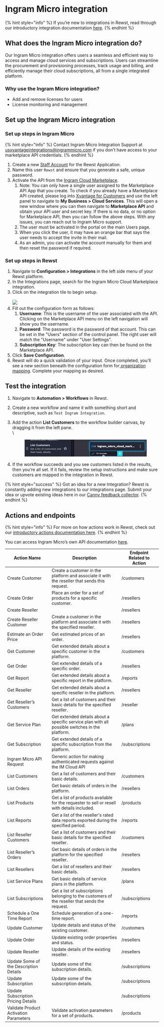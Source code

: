 # Ingram Micro integration

{% hint style="info" %}
If you’re new to integrations in Rewst, read through our introductory integration documentation [here](https://docs.rewst.help/documentation/integrations).
{% endhint %}

## What does the Ingram Micro integration do?

Our Ingram Micro integration offers users a seamless and efficient way to access and manage cloud services and subscriptions. Users can streamline the procurement and provisioning processes, track usage and billing, and efficiently manage their cloud subscriptions, all from a single integrated platform.

### Why use the Ingram Micro integration?

* Add and remove licenses for users
* License monitoring and management

## Set up the Ingram Micro integration

### Set up steps in Ingram Micro

{% hint style="info" %}
Contact Ingram Micro Integration Support at usxvantageintegrations@ingrammicro.com if you don’t have access to your marketplace API credentials.
{% endhint %}

1. Create a new [Staff Account](https://nam10.safelinks.protection.outlook.com/?data=05|02|lisa.dellaporta@rewst.io|786393803c5746832f9c08ddebcb3001|5a9dda565beb484083e19afc1ada2388|0|0|638925980473020030|Unknown|TWFpbGZsb3d8eyJFbXB0eU1hcGkiOnRydWUsIlYiOiIwLjAuMDAwMCIsIlAiOiJXaW4zMiIsIkFOIjoiTWFpbCIsIldUIjoyfQ==|0|||\&reserved=0\&sdata=Fq6NvtafNIWFCqsoDUvwPWxUQLjHq1OkDRcCqnsu6Tk=\&url=https://kb.cloud.im/support/solutions/articles/66000396732-01-a-how-to-add-a-staff-user-to-unified-reseller-control-panel) for the Rewst Application.
2. Name this user `Rewst` and ensure that you generate a safe, unique password.
3. Activate the API from the [Ingram Cloud Marketplace](https://help.ingrammicro.com/hc/en-us/articles/31739269049108-How-to-get-the-Marketplace-API-Subscription-Key-in-Xvantage).&#x20;
   1. Note: You can only have a single user assigned to the Marketplace API App that you create. To check if you already have a Marketplace API created, please log into [Xvantage for Customers](https://nam10.safelinks.protection.outlook.com/?url=https%3A%2F%2Fusa.ingrammicro.com%2FSite%2Fhome\&data=05%7C02%7Clisa.dellaporta%40rewst.io%7C786393803c5746832f9c08ddebcb3001%7C5a9dda565beb484083e19afc1ada2388%7C0%7C0%7C638925980473094001%7CUnknown%7CTWFpbGZsb3d8eyJFbXB0eU1hcGkiOnRydWUsIlYiOiIwLjAuMDAwMCIsIlAiOiJXaW4zMiIsIkFOIjoiTWFpbCIsIldUIjoyfQ%3D%3D%7C0%7C%7C%7C\&sdata=lBwyJJNDoNM%2BrbONB6oC0UtvCXGFaWpdyu1zufcB1GI%3D\&reserved=0) and use the left panel to navigate to **My Business > Cloud Services**. This will open a new window where you can then navigate to **Marketplace API** and obtain your API user and secret key. If there is no data, or no option for Marketplace API, then you can follow the above steps. With any issues, you can reach out to Ingram Micro support.
   2. The user must be activated in the portal on the main Users page.
   3. When you click the user, it may have an orange bar that says the user needs to accept the invite in their mail.
   4.  As an admin, you can activate the account manually for them and then reset the password if required.



### Set up steps in Rewst

1. Navigate to **Configuration > Integrations** in the left side menu of your Rewst platform.
2. In the Integrations page, search for the Ingram Micro Cloud Marketplace integration.
3. Click on the integration tile to begin setup.\
   \
   ![](<../../../../.gitbook/assets/Screenshot 2025-03-19 at 2.50.26 PM.png>)
4. Fill out the configuration form as follows:
   1. **Username**: This is the username of the user associated with the API. Clicking on the Marketplace API menu on the left navigation will show you the username.
   2. **Password**: The password is the password of that account. This can be set in the "Users" section of the control panel. The right user will match the "Username" under "User Settings".
   3. **Subscription Key**: The subscription key can then be found on the Marketplace API.
5. Click **Save Configuration**.
6. Rewst will do a quick validation of your input. Once completed, you'll see a new section beneath the configuration form for[ organization mapping](https://docs.rewst.help/documentation/integrations#what-is-organization-mapping). Complete your mapping as desired.&#x20;

## Test the integration

1. Navigate to **Automation > Workflows** in Rewst.
2. Create a new workflow and name it with something short and descriptive, such as `Test Ingram Integration`.
3.  Add the action **List Customers** to the workflow builder canvas, by dragging it from the left pane.\
    \


    <figure><img src="../../../../.gitbook/assets/image (63) (1).png" alt=""><figcaption></figcaption></figure>
4. If the workflow succeeds and you see customers listed in the results, then you’re all set. If it fails, review the setup instructions and make sure customers are mapped in the integration in Rewst.

{% hint style="success" %}
Got an idea for a new Integration? Rewst is constantly adding new integrations to our integrations page. Submit your idea or upvote existing ideas here in our [Canny feedback collector](https://rewst.canny.io/integrations).
{% endhint %}

## Actions and endpoints

{% hint style="info" %}
For more on how actions work in Rewst, check out our [introductory actions documentation here](https://docs.rewst.help/documentation/workflows/actions-in-rewst).
{% endhint %}

You can access Ingram Micro’s own API documentation [here](https://apidocs.cloud.im/1.15/).

| Action Name                            | Description                                                                                    | Endpoint Related to Action |
| -------------------------------------- | ---------------------------------------------------------------------------------------------- | -------------------------- |
| Create Customer                        | Create a customer in the platform and associate it with the reseller that sends this request.  | /customers                 |
| Create Order                           | Place an order for a set of products for a specific customer.                                  | /resellers                 |
| Create Reseller                        |                                                                                                | /resellers                 |
| Create Reseller Customer               | Create a customer in the platform and associate it with the specified reseller.                | /resellers                 |
| Estimate an Order Price                | Get estimated prices of an order.                                                              | /resellers                 |
| Get Customer                           | Get extended details about a specific customer in the platform.                                | /customers                 |
| Get Order                              | Get extended details of a specific order.                                                      | /resellers                 |
| Get Report                             | Get extended details about a specific report in the platform.                                  | /reports                   |
| Get Reseller                           | Get extended details about a specific reseller in the platform.                                | /resellers                 |
| Get Reseller’s Customers               | Get a list of customers and their basic details for the specified reseller.                    | /reseller                  |
| Get Service Plan                       | Get extended details about a specific service plan with all possible switches in the platform. | /plans                     |
| Get Subscription                       | Get extended details of a specific subscription from the platform.                             | /subscriptions             |
| Ingram Micro API Request               | Generic action for making authenticated requests against the IM Cloud API                      |                            |
| List Customers                         | Get a list of customers and their basic details.                                               | /customers                 |
| List Orders                            | Get basic details of orders in the platform.                                                   | /resellers                 |
| List Products                          | Get a list of products available for the requester to sell or resell with details included.    | /products                  |
| List Reports                           | Get a list of the reseller's rated data reports exported during the specified period.          | /reports                   |
| List Reseller Customers                | Get a list of customers and their basic details for the specified reseller.                    | /customers                 |
| List Reseller’s Orders                 | Get basic details of orders in the platform for the specified reseller.                        | /resellers                 |
| List Resellers                         | Get a list of resellers and their basic details.                                               | /resellers                 |
| List Service Plans                     | Get basic details of service plans in the platform.                                            | /plans                     |
| List Subscriptions                     | Get a list of subscriptions belonging to the customers of the reseller that sends the request. | /subscriptions             |
| Schedule a One Time Report             | Schedule generation of a one-time report.                                                      | /reports                   |
| Update Customer                        | Update details and status of the existing customer.                                            | /customers                 |
| Update Order                           | Update existing order properties and status.                                                   | /resellers                 |
| Update Reseller                        | Update details of the existing reseller.                                                       | /resellers                 |
| Update Some of the Description Details | Update some of the subscription details.                                                       | /subscriptions             |
| Update Subscription                    | Update some of the subscription details.                                                       | /subscriptions             |
| Update Subscription Pricing Details    |                                                                                                | /subscriptions             |
| Validate Product Activation Parameters | Validate activation parameters for a set of products.                                          | /products                  |
